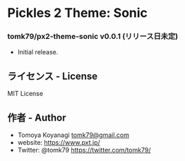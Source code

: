 # Pickles 2 Theme: Sonic

### tomk79/px2-theme-sonic v0.0.1 (リリース日未定)

- Initial release.


## ライセンス - License

MIT License


## 作者 - Author

- Tomoya Koyanagi <tomk79@gmail.com>
- website: <https://www.pxt.jp/>
- Twitter: @tomk79 <https://twitter.com/tomk79/>
